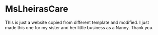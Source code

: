 # MsLheirasCare

This is just a website copied from different template and modified. I just made this one for my sister and her little business as a Nanny. Thank you. 
